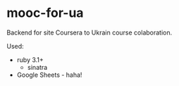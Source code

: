 # mooc-for-ua

Backend for site Coursera to Ukrain course colaboration.

Used:
* ruby 3.1+ 
  * sinatra 
* Google Sheets - haha!
